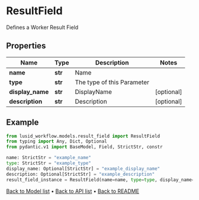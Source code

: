# ResultField

Defines a Worker Result Field
## Properties
Name | Type | Description | Notes
------------ | ------------- | ------------- | -------------
**name** | **str** | Name | 
**type** | **str** | The type of this Parameter | 
**display_name** | **str** | DisplayName | [optional] 
**description** | **str** | Description | [optional] 
## Example

```python
from lusid_workflow.models.result_field import ResultField
from typing import Any, Dict, Optional
from pydantic.v1 import BaseModel, Field, StrictStr, constr

name: StrictStr = "example_name"
type: StrictStr = "example_type"
display_name: Optional[StrictStr] = "example_display_name"
description: Optional[StrictStr] = "example_description"
result_field_instance = ResultField(name=name, type=type, display_name=display_name, description=description)

```

[Back to Model list](../README.md#documentation-for-models) &#8226; [Back to API list](../README.md#documentation-for-api-endpoints) &#8226; [Back to README](../README.md)


